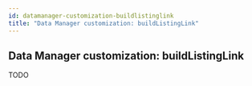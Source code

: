 ```yaml
---
id: datamanager-customization-buildlistinglink
title: "Data Manager customization: buildListingLink"
---
```


## Data Manager customization: buildListingLink

TODO

